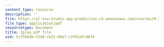 ```yaml
---
content_type: resource
description: ''
file: https://ol-ocw-studio-app-production.s3.amazonaws.com/courses/8-334-statistical-mechanics-ii-statistical-physics-of-fields-spring-2014/5cf5bbdbf1d9cb2269a7c3f01efc96f4_NLKJdcb1E5I.pdf
file_type: application/pdf
resourcetype: Document
title: 3play pdf file
uid: 5cf5bbdb-f1d9-cb22-69a7-c3f01efc96f4
---
```

